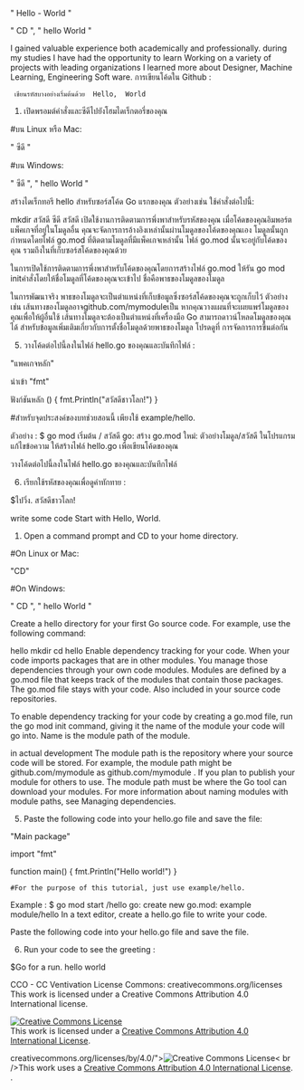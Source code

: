  " Hello - World " 
  
 " CD ", " hello World " 

I gained valuable experience both academically and professionally.  during my studies  I have had the opportunity to learn  Working on a variety of projects with leading organizations  I learned more about Designer, Machine Learning, Engineering Soft ware.
  การเขียนโค้ดใน Github : 

     เขียนรหัสบางอย่างเริ่มต้นด้วย  Hello,  World 

  1.  เปิดพรอมต์คำสั่งและซีดีไปยังโฮมไดเร็กตอรี่ของคุณ

 #บน Linux หรือ Mac:

 " ซีดี "  

  #บน Windows:

  " ซีดี ", " hello World "

สร้างไดเร็กทอรี hello สำหรับซอร์สโค้ด Go แรกของคุณ
ตัวอย่างเช่น ใช้คำสั่งต่อไปนี้:

mkdir สวัสดี
ซีดี สวัสดี
เปิดใช้งานการติดตามการพึ่งพาสำหรับรหัสของคุณ
เมื่อโค้ดของคุณอิมพอร์ตแพ็คเกจที่อยู่ในโมดูลอื่น คุณจะจัดการการอ้างอิงเหล่านั้นผ่านโมดูลของโค้ดของคุณเอง โมดูลนั้นถูกกำหนดโดยไฟล์ go.mod ที่ติดตามโมดูลที่มีแพ็คเกจเหล่านั้น ไฟล์ go.mod นั้นจะอยู่กับโค้ดของคุณ รวมถึงในที่เก็บซอร์สโค้ดของคุณด้วย

ในการเปิดใช้การติดตามการพึ่งพาสำหรับโค้ดของคุณโดยการสร้างไฟล์ go.mod ให้รัน go mod initคำสั่งโดยให้ชื่อโมดูลที่โค้ดของคุณจะเข้าไป ชื่อคือพาธของโมดูลของโมดูล

ในการพัฒนาจริง พาธของโมดูลจะเป็นตำแหน่งที่เก็บข้อมูลซึ่งซอร์สโค้ดของคุณจะถูกเก็บไว้ ตัวอย่างเช่น เส้นทางของโมดูลอาจgithub.com/mymoduleเป็น หากคุณวางแผนที่จะเผยแพร่โมดูลของคุณเพื่อให้ผู้อื่นใช้ เส้นทางโมดูลจะต้องเป็นตำแหน่งที่เครื่องมือ Go สามารถดาวน์โหลดโมดูลของคุณได้ สำหรับข้อมูลเพิ่มเติมเกี่ยวกับการตั้งชื่อโมดูลด้วยพาธของโมดูล โปรดดูที่ การจัดการการขึ้นต่อกัน 

 
 5.  วางโค้ดต่อไปนี้ลงในไฟล์ hello.go ของคุณและบันทึกไฟล์ : 

 "แพคเกจหลัก"

นำเข้า "fmt"

ฟังก์ชันหลัก () {
    fmt.Println("สวัสดีชาวโลก!")
} 

   #สำหรับจุดประสงค์ของบทช่วยสอนนี้ เพียงใช้ example/hello.

ตัวอย่าง : $ go mod เริ่มต้น / สวัสดี
go: สร้าง go.mod ใหม่: ตัวอย่างโมดูล/สวัสดี
ในโปรแกรมแก้ไขข้อความ ให้สร้างไฟล์ hello.go เพื่อเขียนโค้ดของคุณ

วางโค้ดต่อไปนี้ลงในไฟล์ hello.go ของคุณและบันทึกไฟล์ 

  

 6.  เรียกใช้รหัสของคุณเพื่อดูคำทักทาย : 

$ไปวิ่ง.
สวัสดีชาวโลก! 

   write some code
 Start with Hello, World.

   1. Open a command prompt and CD to your home directory.

  #On Linux or Mac:

  "CD"

   #On Windows:

   " CD ", " hello World "

 Create a hello directory for your first Go source code.
 For example, use the following command:

 hello mkdir
 cd hello
 Enable dependency tracking for your code.
 When your code imports packages that are in other modules.  You manage those dependencies through your own code modules.  Modules are defined by a go.mod file that keeps track of the modules that contain those packages. The go.mod file stays with your code.  Also included in your source code repositories.

 To enable dependency tracking for your code by creating a go.mod file, run the go mod init command, giving it the name of the module your code will go into.  Name is the module path of the module.

 in actual development  The module path is the repository where your source code will be stored. For example, the module path might be github.com/mymodule as github.com/mymodule .  If you plan to publish your module for others to use.  The module path must be where the Go tool can download your modules.  For more information about naming modules with module paths, see Managing dependencies.

 
  5. Paste the following code into your hello.go file and save the file:

  "Main package"

 import "fmt"

 function main() {
     fmt.Println("Hello world!")
 }

    #For the purpose of this tutorial, just use example/hello.

 Example : $ go mod start /hello
 go: create new go.mod: example module/hello
 In a text editor, create a hello.go file to write your code.

 Paste the following code into your hello.go file and save the file.

  

  6. Run your code to see the greeting :

 $Go for a run.
 hello world 

 CCO - CC Ventivation License
 Commons: creativecommons.org/licenses
 This work is licensed under a Creative Commons Attribution 4.0 International license.

 <a rel="license" href="http://creativecommons.org/licenses/by/4.0/"><img alt="Creative Commons License" style="border-width:0" src="https://i.creativecommons.org/l/by/4.0/88x31.png" /></a><br />This work is licensed under a <a rel="license" href="http://creativecommons.org/licenses/by/4.0/">Creative Commons Attribution 4.0 International License</a>.  

 creativecommons.org/licenses/by/4.0/"><img  alt="Creative Commons License" style="border-width:0" src="https://i.creativecommons.org/l/by/4.0/88x31.png" /></a><  br />This work uses a <a rel="license" href="http://creativecommons.org/licenses/by/4.0/">Creative Commons Attribution 4.0 International License</a>.  .
